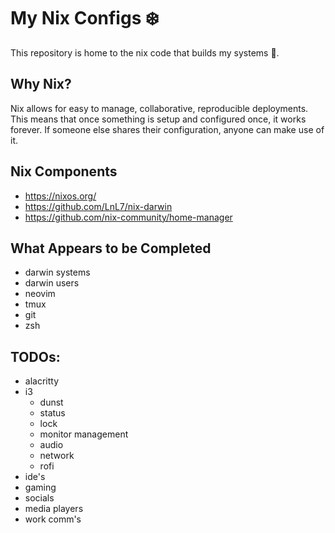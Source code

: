 # My Nix Configs ❄️

This repository is home to the nix code that builds my systems 🎉.

## Why Nix?

Nix allows for easy to manage, collaborative, reproducible deployments. This means that once something is setup and configured once, it works forever. If someone else shares their configuration, anyone can make use of it.

## Nix Components

- https://nixos.org/
- https://github.com/LnL7/nix-darwin
- https://github.com/nix-community/home-manager

## What Appears to be Completed

- darwin systems
- darwin users
- neovim
- tmux
- git
- zsh

## TODOs:
    
- alacritty
- i3
    - dunst
    - status
    - lock
    - monitor management
    - audio
    - network
    - rofi
- ide's
- gaming
- socials
- media players
- work comm's
